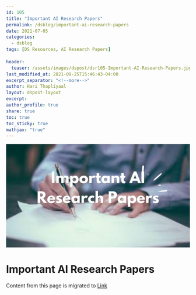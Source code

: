 ```yaml
---
id: 105    
title: "Important AI Research Papers"
permalink: /dsblog/important-ai-research-papers
date: 2021-07-05
categories:
  - dsblog
tags: [DS Resources, AI Research Papers]

header:
  teaser: /assets/images/dspost/dsr105-Important-AI-Research-Papers.jpg
last_modified_at: 2021-09-25T15:46:43-04:00
excerpt_separator: "<!--more-->"   
author: Hari Thapliyaal   
layout: dspost-layout   
excerpt:   
author_profile: true   
share: true   
toc: true   
toc_sticky: true 
mathjax: "true"
---
```


![Important AI Research Papers](/assets/images/dspost/dsr105-Important-AI-Research-Papers.jpg)   
   
# Important AI Research Papers   
   
Content from this page is migrated to [Link](https://dasarpai.com/dsblog/select-ai-papers)